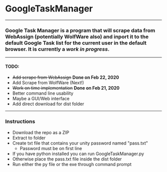 # GoogleTaskManager

------------------------------------------

### Google Task Manager is a program that will scrape data from WebAssign (potentially WolfWare also) and inport it to the default Google Task list for the current user in the default browser. It is currently a *work in progress*.

------------------------------------------

#### TODO:
+ ~~Add scrape from WebAssign~~ **Done on Feb 22, 2020**
+ Add Scrape from WolfWare (Next!)
+ ~~Work on time implementation~~ **Done on Feb 21, 2020**
+ Better command line usability
+ Maybe a GUI/Web interface
+ Add direct download for dist folder

-----------------------------------------

### Instructions

+ Download the repo as a ZIP
+ Extract to folder
+ Create txt file that contains your unity password named "pass.txt"
  - Password must be on first line
+ If you have python installed you can run GoogleTaskManager.py
+ Otherwise place the pass.txt file inside the dist folder
+ Run either the py file or the exe through command prompt
